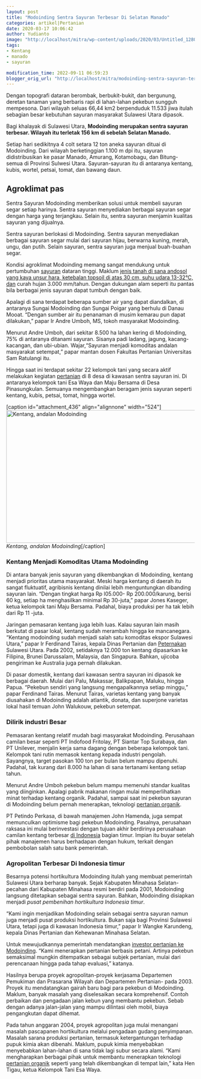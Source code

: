 ```yaml
---
layout: post
title: "Modoinding Sentra Sayuran Terbesar Di Selatan Manado"
categories: artikel|Pertanian
date: 2020-03-17 10:06:42
author: Yudianto
image: "http://localhost/mitra/wp-content/uploads/2020/03/Untitled_1280x708.jpg"
tags:
- Kentang
- manado
- sayuran

modification_time: 2022-09-11 06:59:23
blogger_orig_url: "http://localhost/mitra/modoinding-sentra-sayuran-terbesar.html"
---
```


Dengan topografi dataran berombak, berbukit-bukit, dan bergunung, deretan tanaman yang berbaris rapi di lahan-lahan pekebun sungguh mempesona. Dari wilayah seluas 66,44 km2 berpenduduk 11.533 jiwa itulah sebagian besar kebutuhan sayuran masyarakat Sulawesi Utara dipasok.

Bagi khalayak di Sulawesi Utara, <strong>Modoinding merupakan sentra sayuran terbesar. Wilayah itu terletak 156 km di sebelah Selatan Manado.</strong>

Setiap hari sedikitnya 4 colt setara 12 ton aneka sayuran dituai di Modoinding. Dari wilayah berketinggian 1.100 m dpi itu, sayuran didistribusikan ke pasar Manado, Amurang, Kotamobagu, dan Bitung- semua di Provinsi Sulwesi Utara. Sayuran-sayuran itu di antaranya kentang, kubis, wortel, petsai, tomat, dan bawang daun.
<h2>Agroklimat pas</h2>
Sentra Sayuran Modoinding memberikan solusi untuk membeli sayuran segar setiap harinya. Sentra sayuran menyediakan berbagai sayuran segar dengan harga yang terjangkau. Selain itu, sentra sayuran menjamin kualitas sayuran yang dijualnya.

Sentra sayuran berlokasi di Modoinding. Sentra sayuran menyediakan berbagai sayuran segar mulai dari sayuran hijau, berwarna kuning, merah, ungu, dan putih. Selain sayuran, sentra sayuran juga menjual buah-buahan segar.

Kondisi agroklimat Modoinding memang sangat mendukung untuk pertumbuhan <a href="http://127.0.0.1/mitra/strategi-pemasaran-sayuran-organik.html">sayuran</a> dataran tinggi. Maklum <a id="" class="" style="width: auto !important;" href="http://127.0.0.1/mitra/kelebihan-kelengkeng-itoh-edaw.html">jenis tanah di sana andosol yang kaya unsur hara, ketebalan topsoil di atas 30 cm, suhu udara 13-32°C, dan</a> curah hujan 3.000 mm/tahun. Dengan dukungan alam seperti itu pantas bila berbagai jenis sayuran dapat tumbuh dengan baik.

Apalagi di sana terdapat beberapa sumber air yang dapat diandalkan, di antaranya Sungai Modoinding dan Sungai Poigar yang berhulu di Danau Mooat. “Dengan sumber air itu penanaman di musim kemarau pun dapat dilakukan,” papar Ir Andre Umboh, MS, tokoh masyarakat Modoinding.

Menurut Andre Umboh, dari sekitar 8.500 ha lahan kering di Modoinding, 75% di antaranya ditanami sayuran. Sisanya padi ladang, jagung, kacang-kacangan, dan ubi-ubian. Wajar,“Sayuran menjadi komoditas andalan masyarakat setempat,” papar mantan dosen Fakultas Pertanian Universitas Sam Ratulangi itu.

Hingga saat ini terdapat sekitar 22 kelompok tani yang secara aktif melakukan kegiatan <a href="http://127.0.0.1/mitra/pertanian">pertanian</a> di 8 desa di kawasan sentra sayuran ini. Di antaranya kelompok tani Esa Waya dan Maju Bersama di Desa Pinasungkulan. Semuanya mengembangkan beragam jenis sayuran seperti kentang, kubis, petsai, tomat, hingga wortel.

[caption id="attachment_436" align="alignnone" width="524"]<img class=" wp-image-436" src="http://127.0.0.1/mitra/wp-content/uploads/2020/03/Untitled_1280x747.jpg" alt="Kentang, andalan Modoinding" width="524" height="354" /> <em>Kentang, andalan Modoinding</em>[/caption]
<h3>Kentang Menjadi Komoditas Utama Modoinding</h3>
Di antara banyak jenis sayuran yang dikembangkan di Modoinding, kentang menjadi prioritas utama masyarakat. Meski harga kentang di daerah itu sangat fluktuatif, agribisnis kentang dinilai lebih menguntungkan dibanding sayuran lain. “Dengan tingkat harga Rp l05.000- Rp 200.000/karung, berisi 60 kg, setiap ha menghasilkan minimal Rp 30-juta,” papar Jones Kaseger, ketua kelompok tani Maju Bersama. Padahal, biaya produksi per ha tak lebih dari Rp 11 -juta.

Jaringan pemasaran kentang juga lebih luas. Kalau sayuran lain masih berkutat di pasar lokal, kentang sudah merambah hingga ke mancanegara. “Kentang modoinding sudah menjadi salah satu komoditas ekspor Sulawesi Utara,” papar Ir Ferdinand Tairas, kepala Dinas Pertanian dan <a class="wpil_keyword_link " title="Peternakan" href="http://127.0.0.1/mitra/peternakan" data-wpil-keyword-link="linked">Peternakan</a> Sulawesi Utara. Pada 2002, setidaknya 12.000 ton kentang dipasarkan ke Filipina, Brunei Darussalam, Malaysia, dan Singapura. Bahkan, ujicoba pengiriman ke Australia juga pernah dilakukan.

Di pasar domestik, kentang dari kawasan sentra sayuran ini dipasok ke berbagai daerah. Mulai dari Palu, Makassar, Balikpapan, Maluku, hingga Papua. “Pekebun sendiri yang langsung mengapalkannya setiap minggu,” papar Ferdinand Tairas. Menurut Tairas, varietas kentang yang banyak diusahakan di Modoinding adalah atlantik, donata, dan superjone varietas lokal hasil temuan John Walukouw, pekebun setempat.
<h3>Dilirik industri Besar</h3>
Pemasaran kentang relatif mudah bagi masyarakat Modoinding. Perusahaan camilan besar seperti PT Indofood Fritolay, PT Siantar Top Surabaya, dan PT Unilever, menjalin kerja sama dagang dengan beberapa kelompok tani. Kelompok tani rutin memasok kentang kepada industri pengolah. Sayangnya, target pasokan 100 ton per bulan belum mampu dipenuhi. Padahal, tak kurang dari 8.000 ha lahan di sana tertanami kentang setiap tahun.

Menurut Andre Umboh pekebun belum mampu memenuhi standar kualitas yang diinginkan. Apalagi pabrik makanan ringan mulai memperlihatkan minat terhadap kentang organik. Padahal, sampai saat ini pekebun sayuran di Modoinding belum pernah menerapkan, teknologi <a href="http://127.0.0.1/mitra/strategi-pemasaran-sayuran-organik.html">pertanian organik</a>.

PT Petindo Perkasa, di bawah manajemen John Hamenda, juga sempat memunculkan optimisme bagi pekebun Modoinding. Pasalnya, perusahaan raksasa ini mulai berinvestasi dengan tujuan akhir berdirinya perusahaan camilan kentang terbesar <a id="" class="" style="width: auto !important;" href="http://127.0.0.1/mitra/potensi-budidaya-perikanan-di.html">di Indonesia</a> bagian timur. Impian itu buyar setelah pihak manajemen harus berhadapan dengan hukum, terkait dengan pembobolan salah satu bank pemerintah.
<h3>Agropolitan Terbesar Di Indonesia timur</h3>
Besarnya potensi hortikultura Modoinding itulah yang membuat pemerintah Sulawesi Utara berharap banyak. Sejak Kabupaten Minahasa Selatan- pecahan dari Kabupaten Minahasa resmi berdiri pada 2001, Modoinding langsung ditetapkan sebagai sentra sayuran. Bahkan, Modoinding disiapkan menjadi <em>pusat pembenihan hortikultura Indonesia timur</em>.

“Kami ingin menjadikan Modoinding selain sebagai sentra sayuran namun juga menjadi pusat produksi hortikultura. Bukan saja bagi Provinsi Sulawesi Utara, tetapi juga di kawasan Indonesia timur,” papar Ir Wangke Karundeng, kepala Dinas Pertanian dan Kehewanan Minahasa Selatan.

Untuk mewujudkannya pemerintah mendatangkan <a href="https://www.pertanian.go.id/home/?show=news&amp;act=view&amp;id=4020">investor pertanian ke Modoinding</a>. “Kami menerapkan pertanian berbasis petani. Artinya pekebun semaksimal mungkin ditempatkan sebagai subjek pertanian, mulai dari perencanaan hingga pada tahap evaluasi,” katanya.

Hasilnya berupa proyek agropolitan-proyek kerjasama Departemen Pemukiman dan Prasarana Wilayah dan Departemen Pertanian- pada 2003. Proyek itu mendatangkan gairah baru bagi para pekebun di Modoinding. Maklum, banyak masalah yang diselesaikan secara komprehensif. Contoh perbaikan dan pengadaan jalan kebun yang membantu pekebun. Sebab dengan adanya jalan-jalan yang mampu dilintasi oleh mobil, biaya pengangkutan dapat dihemat.

Pada tahun anggaran 2004, proyek agropolitan juga mulai menangani masalah pascapanen hortikultura melalui pengadaan gudang penyimpanan. Masalah sarana produksi pertanian, termasuk ketergantungan terhadap pupuk kimia akan dibenahi. Maklum, pupuk kimia menyebabkan menyebabkan lahan-lahan di sana tidak lagi subur secara alami. “Kami mengharapkan berbagai pihak untuk membantu menerapkan teknologi <a class="" style="width: auto !important;" href="http://127.0.0.1/mitra/bisnis-restoran-organik-dengan-pola.html" data-wpil-post-to-id="">pertanian organik</a> seperti yang telah dikembangkan di tempat lain,” kata Hen Tigau, ketua Kelompok Tani Esa Waya.
